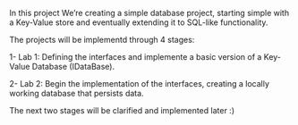 In this project We’re creating a simple database project, starting simple with a Key-Value store and eventually extending it to SQL-like functionality.

The projects will be implementd through 4 stages:

  1- Lab 1: Defining the interfaces and implemente a basic version of a Key-Value Database (IDataBase).

  2- Lab 2: Begin the implementation of the interfaces, creating a locally working database that persists data.

The next two stages will be clarified and implemented later :) 
